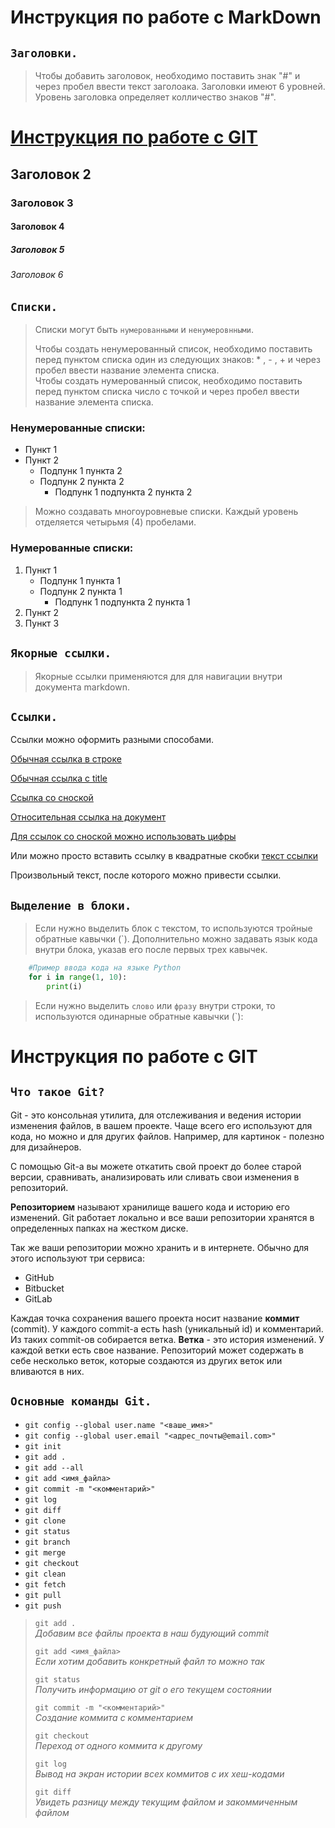 # Инструкция по работе с MarkDown

## `Заголовки.`
> Чтобы добавить заголовок, необходимо поставить знак "#"
> и через пробел ввести текст заголоака. Заголовки имеют 6 уровней.
> Уровень заголовка определяет колличество знаков "#".

# [Инструкция по работе с GIT](#инструкция-brпо-работе-с-git)
## Заголовок 2
### Заголовок 3
#### Заголовок 4
##### Заголовок 5
###### Заголовок 6

## `Списки.`
> Списки могут быть `нумерованными` и `ненумеровнными`. 
>
> Чтобы создать ненумерованный список, необходимо поставить перед пунктом списка один из следующих знаков: * , - , +  и через пробел ввести название элемента списка.<br/>
> Чтобы создать нумерованный список, необходимо поставить перед пунктом списка число с точкой и через пробел ввести название элемента списка.

### Ненумерованные списки:
* Пункт 1
* Пункт 2
    - Подпунк 1 пункта 2
    - Подпунк 2 пункта 2
        - Подпунк 1 подпункта 2 пункта 2

> Можно создавать многоуровневые списки. Каждый уровень отделяется четырьмя (4) пробелами.
### Нумерованные списки:
1. Пункт 1
    + Подпунк 1 пункта 1
    + Подпунк 2 пункта 1
        + Подпунк 1 подпункта 2 пункта 1
2. Пункт 2
3. Пункт 3

## `Якорные ссылки.`
> Якорные ссылки применяются для для навигации внутри документа markdown.


## `Ссылки.`
Ссылки можно оформить разными способами.

[Обычная ссылка в строке](https://www.google.com)

[Обычная ссылка с title](https://www.google.com "Сайт Google")

[Ссылка со сноской][Произвольный регистронезависимый текст]

[Относительная ссылка на документ](../blob/master/LICENSE)

[Для ссылок со сноской можно использовать цифры][1]

Или можно просто вставить ссылку в квадратные скобки [текст ссылки]

Произвольный текст, после которого можно привести ссылки.

[произвольный регистронезависимый текст]: https://www.mozilla.org
[1]: http://slashdot.org
[текст ссылки]: http://www.reddit.com

## `Выделение в блоки.`
> Если нужно выделить блок с текстом, то используются тройные обратные кавычки (`). Дополнительно можно задавать язык кода внутри блока, указав его после первых трех кавычек.

``` python
    #Пример ввода кода на языке Python 
    for i in range(1, 10):
        print(i)
```
> Если нужно выделить `слово` или `фразу` внутри строки, то используются одинарные обратные кавычки (`):


# Инструкция по работе с GIT

## `Что такое Git?`
Git - это консольная утилита, для отслеживания и ведения истории изменения файлов, в вашем проекте. Чаще всего его используют для кода, но можно и для других файлов. Например, для картинок - полезно для дизайнеров.

С помощью Git-a вы можете откатить свой проект до более старой версии, сравнивать, анализировать или сливать свои изменения в репозиторий.

**Репозиторием** называют хранилище вашего кода и историю его изменений. Git работает локально и все ваши репозитории хранятся в определенных папках на жестком диске.

Так же ваши репозитории можно хранить и в интернете. Обычно для этого используют три сервиса:
- GitHub
- Bitbucket
- GitLab

Каждая точка сохранения вашего проекта носит название **коммит** (commit). У каждого commit-a есть hash (уникальный id) и комментарий. Из таких commit-ов собирается ветка. **Ветка** - это история изменений. У каждой ветки есть свое название. Репозиторий может содержать в себе несколько веток, которые создаются из других веток или вливаются в них.

## `Основные команды Git.`

* `git config --global user.name "<ваше_имя>"`
* `git config --global user.email "<адрес_почты@email.com>"`
* `git init`
* `git add .`
* `git add --all`
* `git add <имя_файла> `
* `git commit -m "<комментарий>"`
* `git log`
* `git diff`
* `git clone`
* `git status`
* `git branch`
* `git merge`
* `git checkout`
* `git clean`
* `git fetch`
* `git pull`
* `git push`


> `git add .`  <br/>_Добавим все файлы проекта в наш будующий commit_ 
> 
> `git add <имя_файла>` <br/>_Если хотим добавить конкретный файл то можно так_
>
> `git status` <br/>_Получить информацию от git о его текущем состоянии_
>
> `git commit -m "<комментарий>"` <br/>_Создание коммита с комментарием_
>
> `git checkout` <br/>_Переход от одного коммита к другому_
>
> `git log` <br/>_Вывод на экран истории всех коммитов с их хеш-кодами_
>
> `git diff` <br/>_Увидеть разницу между текущим файлом и закоммиченным файлом_



